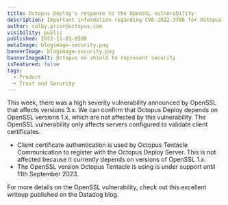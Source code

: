 ```yaml
---
title: Octopus Deploy's response to the OpenSSL vulnerability
description: Important information regarding CVE-2022-3786 for Octopus Deploy.
author: colby.prior@octopus.com
visibility: public
published: 2022-11-03-0500
metaImage: blogimage-security.png
bannerImage: blogimage-security.png
bannerImageAlt: Octopus on shield to represent security
isFeatured: false
tags:
  - Product
  - Trust and Security
---
```


This week, there was a high severity vulnerability announced by OpenSSL that affects versions 3.x. We can confirm that Octopus Deploy depends on OpenSSL versions 1.x, which are not affected by this vulnerability.
The OpenSSL vulnerability only affects servers configured to validate client certificates.

- Client certificate authentication is used by Octopus Tentacle Communication to register with the Octopus Deploy Server. This is not affected because it currently depends on versions of OpenSSL 1.x.
- The OpenSSL version Octopus Tentacle is using is under support until 11th September 2023.

For more details on the OpenSSL vulnerability, check out this excellent writeup published on the Datadog blog.
